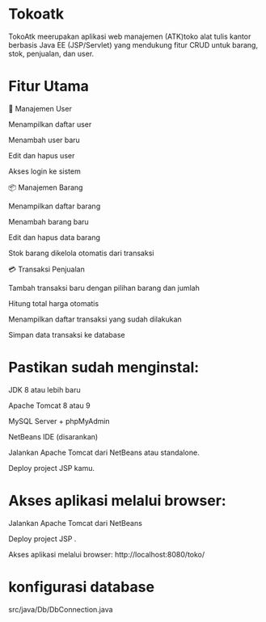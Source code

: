 # Tokoatk
TokoAtk meerupakan aplikasi web manajemen (ATK)toko alat tulis kantor berbasis Java EE (JSP/Servlet) yang mendukung fitur CRUD untuk barang, stok, penjualan, dan user.
  
# Fitur Utama

👤 Manajemen User

Menampilkan daftar user

Menambah user baru

Edit dan hapus user

Akses login ke sistem

📦 Manajemen Barang

Menampilkan daftar barang

Menambah barang baru

Edit dan hapus data barang

Stok barang dikelola otomatis dari transaksi

💳 Transaksi Penjualan

Tambah transaksi baru dengan pilihan barang dan jumlah

Hitung total harga otomatis

Menampilkan daftar transaksi yang sudah dilakukan

Simpan data transaksi ke database

# Pastikan  sudah menginstal:

JDK 8 atau lebih baru

Apache Tomcat 8 atau 9

MySQL Server + phpMyAdmin 

NetBeans IDE (disarankan)

Jalankan Apache Tomcat dari NetBeans atau standalone.

Deploy project JSP kamu.

# Akses aplikasi melalui browser:

Jalankan Apache Tomcat dari NetBeans 

Deploy project JSP .

Akses aplikasi melalui browser:
http://localhost:8080/toko/

# konfigurasi database
src/java/Db/DbConnection.java

